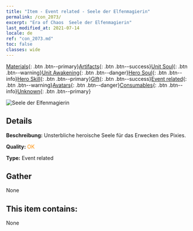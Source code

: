 ```yaml
---
title: "Item - Event related - Seele der Elfenmagierin"
permalink: /con_2073/
excerpt: "Era of Chaos  Seele der Elfenmagierin"
last_modified_at: 2021-07-14
locale: de
ref: "con_2073.md"
toc: false
classes: wide
---
```

 [Materials](/ItemsDE/){: .btn .btn--primary}[Artifacts](/ItemsDE/Artifacts/){: .btn .btn--success}[Unit Soul](/ItemsDE/UnitSoul/){: .btn .btn--warning}[Unit Awakening](/ItemsDE/UnitAwakening/){: .btn .btn--danger}[Hero Soul](/ItemsDE/HeroSoul/){: .btn .btn--info}[Hero Skill](/ItemsDE/HeroSkill/){: .btn .btn--primary}[Gift](/ItemsDE/Gift/){: .btn .btn--success}[Event related](/ItemsDE/Events/){: .btn .btn--warning}[Avatars](/ItemsDE/Avatars/){: .btn .btn--danger}[Consumables](/ItemsDE/Consumables/){: .btn .btn--info}[Unknown](/ItemsDE/Unknown/){: .btn .btn--primary}

 ![Seele der Elfenmagierin](/images/t/juexing_901.jpg)

## Details
 **Beschreibung:** Unsterbliche heroische Seele für das Erwecken des Pixies.

 **Quality:** <span style="color: #FF8C00">OK</span>

 **Type:** Event related

## Gather

  None

## This item contains:

  None

